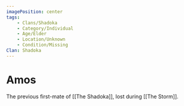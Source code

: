 ```yaml
---
imagePosition: center
tags:
    - Clans/Shadoka
    - Category/Individual
    - Age/Elder
    - Location/Unknown
    - Condition/Missing
Clan: Shadoka
---
```


# Amos

The previous first-mate of [[The Shadoka]], lost during [[The Storm]].
